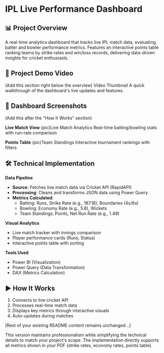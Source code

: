 # IPL Live Performance Dashboard  

## 📊 Project Overview  
A real-time analytics dashboard that tracks live IPL match data, evaluating batter and bowler performance metrics. Features an interactive points table ranking teams by strike rates and win/loss records, delivering data-driven insights for cricket enthusiasts.  

## 🎥 Project Demo Video
(Add this section right below the overview)
Video Thumbnail
A quick walkthrough of the dashboard's live updates and features.

## 📸 Dashboard Screenshots
(Add this after the "How It Works" section)

**Live Match View**
(pic)Live Match Analytics
Real-time batting/bowling stats with run-rate comparison

**Points Table**
(pic)Team Standings
Interactive tournament rankings with filters

## 🛠️ Technical Implementation  

**Data Pipeline**  
- **Source**: Fetches live match data via Cricket API (RapidAPI)  
- **Processing**: Cleans and transforms JSON data using Power Query  
- **Metrics Calculated**:  
  - Batting: Runs, Strike Rate (e.g., 187.18), Boundaries (4s/6s)  
  - Bowling: Economy Rate (e.g., 5.8), Wickets  
  - Team Standings: Points, Net Run Rate (e.g., 1.49)  

**Visual Analytics**  
- Live match tracker with innings comparison  
- Player performance cards (Runs, Status)  
- Interactive points table with sorting  

**Tools Used**  
- Power BI (Visualization)  
- Power Query (Data Transformation)  
- DAX (Metrics Calculation)  

## ▶️ How It Works  
1. Connects to live cricket API  
2. Processes real-time match data  
3. Displays key metrics through interactive visuals  
4. Auto-updates during matches  

[Rest of your existing README content remains unchanged...]  

This version maintains professionalism while simplifying the technical details to match your project's scope. The implementation directly supports all metrics shown in your PDF (strike rates, economy rates, points table).
